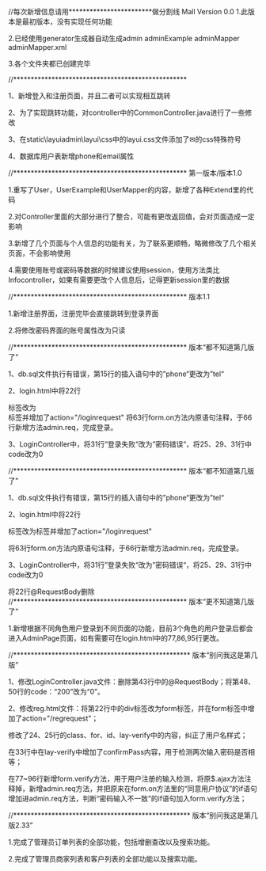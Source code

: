 //每次新增信息请用************************做分割线
    Mall Version 0.0
  1.此版本是最初版本，没有实现任何功能
  
  2.已经使用generator生成器自动生成admin adminExample adminMapper adminMapper.xml
  
  3.各个文件夹都已创建完毕
  
//**************************************************

1、新增登入和注册页面，并且二者可以实现相互跳转

2、为了实现跳转功能，对controller中的CommonController.java进行了一些修改

3、在static\layuiadmin\layui\css中的layui.css文件添加了✉的css特殊符号

4、数据库用户表新增phone和email属性

//**************************************************
第一版本/版本1.0

1.重写了User，UserExample和UserMapper的内容，新增了各种Extend里的代码

2.对Controller里面的大部分进行了整合，可能有更改返回值，会对页面造成一定影响

3.新增了几个页面与个人信息的功能有关，为了联系更顺畅，略微修改了几个相关页面，不会影响使用

4.需要使用账号或密码等数据的时候建议使用session，使用方法类比Infocontroller，如果有需要更改个人信息后，记得更新session里的数据

//**************************************************
版本1.1

1.新增注册界面，注册完毕会直接跳转到登录界面

2.将修改密码界面的账号属性改为只读

//**************************************************
版本“都不知道第几版了”

1、db.sql文件执行有错误，第15行的插入语句中的”phone“更改为”tel“

2、login.html中将22行<div>标签改为<form>标签并增加了action="/loginrequest"
   将63行form.on方法内原语句注释，于66行新增方法admin.req，完成登录。

3、LoginController中，将31行”登录失败“改为”密码错误“，将25、29、31行中code改为0

//**************************************************
版本“都不知道第几版了”

1、db.sql文件执行有错误，第15行的插入语句中的”phone“更改为”tel“

2、login.html中将22行<div>标签改为<form>标签并增加了action="/loginrequest"

   将63行form.on方法内原语句注释，于66行新增方法admin.req，完成登录。

3、LoginController中，将31行”登录失败“改为”密码错误“，将25、29、31行中code改为0

  将22行@RequestBody删除
//**************************************************
版本“更不知道第几版了”

1.新增根据不同角色用户登录到不同页面的功能，目前3个角色的用户登录后都会进入AdminPage页面，如有需要可在login.html中的77,86,95行更改。

//***************************************************
版本“别问我这是第几版”

1、修改LoginController.java文件：删除第43行中的@RequestBody；将第48、50行的code：“200”改为“0”。

2、修改reg.html文件：将第22行中的div标签改为form标签，并在form标签中增加了action="/regrequest"；

   修改了24、25行的class、for、id、lay-verify中的内容，纠正了用户名样式；
    
   在33行中在lay-verify中增加了confirmPass内容，用于检测两次输入密码是否相等；
   
   在77~96行新增form.verify方法，用于用户注册的输入检测，将原$.ajax方法注释掉，新增admin.req方法，并把原来在form.on方法里的“同意用户协议”的if语句增加进admin.req方法，判断“密码输入不一致”的if语句加入form.verify方法；
   
//***************************************************
     版本“别问我这是第几版2.33”

  1.完成了管理员订单列表的全部功能，包括增删查改以及搜索功能。
  
  2.完成了管理员商家列表和客户列表的全部功能以及搜索功能。
  